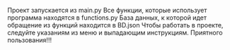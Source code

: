 Проект запускается из main.py
Все функции, которые использует программа находятся в functions.py
База данных, к которой идет обращение из функций находится в BD.json
Чтобы работать в проекте, следуйте указаниям из меню и выпадающим инструкциям.
Приятного пользования!!!